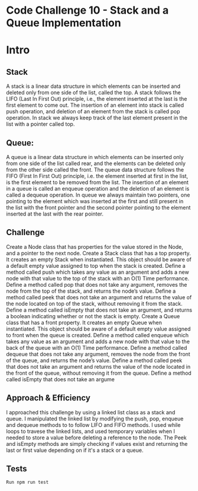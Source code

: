 # Code Challenge 10 - Stack and a Queue Implementation

# Intro

## Stack
 A stack is a linear data structure in which elements can be inserted and deleted only from one side of the list, called the top. A stack follows the LIFO (Last In First Out) principle, i.e., the element inserted at the last is the first element to come out. The insertion of an element into stack is called push operation, and deletion of an element from the stack is called pop operation. In stack we always keep track of the last element present in the list with a pointer called top.

## Queue: 
A queue is a linear data structure in which elements can be inserted only from one side of the list called rear, and the elements can be deleted only from the other side called the front. The queue data structure follows the FIFO (First In First Out) principle, i.e. the element inserted at first in the list, is the first element to be removed from the list. The insertion of an element in a queue is called an enqueue operation and the deletion of an element is called a dequeue operation. In queue we always maintain two pointers, one pointing to the element which was inserted at the first and still present in the list with the front pointer and the second pointer pointing to the element inserted at the last with the rear pointer.

## Challenge

Create a Node class that has properties for the value stored in the Node, and a pointer to the next node.
Create a Stack class that has a top property. It creates an empty Stack when instantiated.
This object should be aware of a default empty value assigned to top when the stack is created.
Define a method called push which takes any value as an argument and adds a new node with that value to the top of the stack with an O(1) Time performance.
Define a method called pop that does not take any argument, removes the node from the top of the stack, and returns the node’s value.
Define a method called peek that does not take an argument and returns the value of the node located on top of the stack, without removing it from the stack.
Define a method called isEmpty that does not take an argument, and returns a boolean indicating whether or not the stack is empty.
Create a Queue class that has a front property. It creates an empty Queue when instantiated.
This object should be aware of a default empty value assigned to front when the queue is created.
Define a method called enqueue which takes any value as an argument and adds a new node with that value to the back of the queue with an O(1) Time performance.
Define a method called dequeue that does not take any argument, removes the node from the front of the queue, and returns the node’s value.
Define a method called peek that does not take an argument and returns the value of the node located in the front of the queue, without removing it from the queue.
Define a method called isEmpty that does not take an argume


## Approach & Efficiency

I approached this challenge by using a linked list class as a stack and queue. I manipulated the linked list by modifying the push, pop, enqueue and dequeue methods to to follow LIFO and FIFO methods. I used while loops to travese the linked lists, and used temporary variables when I needed to store a value before deleting a reference to the node. The Peek and isEmpty methods are simply checking if values exist and returning the last or first value depending on if it's a stack or a queue. 

## Tests

`Run npm run test`